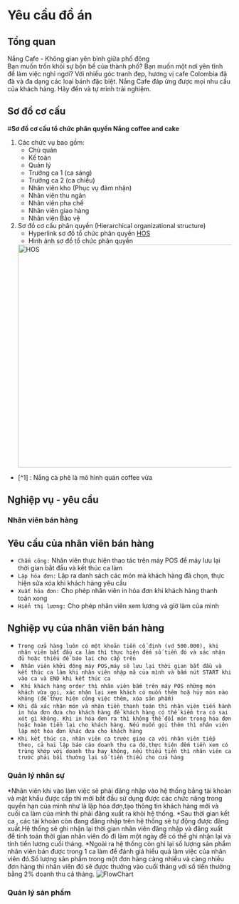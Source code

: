 # Yêu cầu đồ án

## Tổng quan
Nắng Cafe - Không gian yên bình giữa phố đông  
Bạn muốn trốn khỏi sự bộn bề của thành phố? Bạn muốn một nơi yên tĩnh để làm việc nghỉ ngơi? Với nhiều góc tranh đẹp, hương vị cafe Colombia đậ đà và đa dạng các loại bánh đặc biệt. Nắng Cafe đáp ứng được mọi nhu cầu của khách hàng. Hãy đến và tự mình trải nghiệm.

## Sơ đồ cơ cấu
#**Sơ đồ cơ cấu tổ chức phân quyền Nắng coffee and cake**
1. Các chức vụ bao gồm:
    * Chủ quán
    * Kế toán
    * Quản lý
    * Trưởng ca 1 (ca sáng)
    * Trưởng ca 2 (ca chiều)
    * Nhân viên kho (Phục vụ đảm nhận)
    * Nhân viên thu ngân
    * Nhân viên pha chế
    * Nhân viên giao hàng
    * Nhân viên Bảo vệ
2. Sơ đồ cơ cấu phân quyền (Hierarchical organizational structure)
    * Hyperlink sơ đồ tổ chức phân quyền
    [HOS](https://drive.google.com/file/d/1UeBcywg3FoBpg5hhYMZ19xMkDrD6wwni/view?usp=sharing)
    * Hình ảnh sơ đồ tổ chức phân quyền
    <img src = "https://trello-attachments.s3.amazonaws.com/5f6daf5badeadf3ac31ffc96/5f81b73e16cd3a6140a9421d/241c4de06671fbfa7a943954e3f607f3/HierOrg.png" width = "500" alt = "HOS">
- [^1] : Nắng cà phê là mô hình quán coffee vừa
## Nghiệp vụ - yêu cầu
### Nhân viên bán hàng
   
   ## Yêu cầu của nhân viên bán hàng
   * `Chấm công:` 
   Nhân viên thực hiện thao tác trên máy POS để máy lưu lại thời gian bắt đầu và kết thúc ca làm
   * `Lập hóa đơn:`
   Lập ra danh sách các món mà khách hàng đã chọn, thực hiện sửa xóa khi khách hàng yêu cầu
   * `Xuất hóa đơn:`
   Cho phép nhân viên in hóa đơn khi khách hàng thanh toán xong
   * `Hiển thị lương:` 
   Cho phép nhân viên xem lương và giờ làm của mình

   ## Nghiệp vụ của nhân viên bán hàng
   * `Trong cửa hàng luôn có một khoản tiền cố định (vd 500.000), khi nhân viên bắt đầu ca làm thì thực hiện đếm số tiền đó và xác nhận đủ hoặc thiếu để báo lại cho cấp trên`
   * ` Nhân viên khởi động máy POS,máy sẽ lưu lại thời gian bắt đầu và kết thúc ca làm khi nhân viên nhập mã của mình và bấm nút START khi vào ca và END khi kết thúc ca`
   * ` Khi khách hàng order thì nhân viên bấm trên máy POS những món khách vừa gọi, xác nhận lại xem khách có muốn thêm hoặ hủy món nào không (để thực hiện công việc thêm, xóa sản phẩm)`
   * `Khi đã xác nhận món và nhận tiền thanh toán thì nhân viên tiến hành in hóa đơn đưa cho khách hàng để khách hàng có thể kiểm tra có sai xót gì không. Khi in hóa đơn ra thì không thể đổi món trong hóa đơn hoặc hoàn tiền lại cho khách hàng. Nếu muốn gọi thêm thì nhân viên lập một hóa đơn khác đưa cho khách hàng`
   * `Khi kết thúc ca, nhân viên ca trước giao ca với nhân viên tiếp theo, cả hai lập báo cáo doanh thu ca đó,thực hiện đếm tiền xem có trùng khớp với doanh thu hay không, nếu thiếu tiền thì nhân viên ca trước phải bồi thường lại số tiền thiếu cho cửa hàng`
### Quản lý nhân sự
   *Nhân viên khi vào làm việc sẽ phải đăng nhập vào hệ thống bằng tài khoản và mật khẩu được cấp thì mới bắt đầu sử dụng được các chức năng trong quyền hạn của mình như là lập hóa đơn,tạo thông tin khách hàng mới và cuối ca làm của mình thì phải đăng xuất ra khỏi hệ thống.
   *Sau thời gian kết ca , các tài khoản còn đang đăng nhập trên hệ thống sẽ tự động được đăng xuất.Hệ thống sẽ ghi nhận lại thời gian nhân viên đăng nhập và đăng xuất để tính toán thời gian nhân viên đó đi làm một ngày để có thể ghi nhận lại và tính tiền lương cuối tháng.
   *Ngoài ra hệ thống còn ghi lại số lượng sản phẩm nhân viên bán được trong 1 ca làm để đánh giá hiểu quả làm việc của nhân viên đó.Số lượng sản phẩm trong một đơn hàng càng nhiều và càng nhiều đơn hàng thì nhân viên đó sẽ được thưởng vào cuối tháng với số tiền thưởng bằng 2% doanh thu cả tháng.
     ![FlowChart](https://github.com/luongvilam123/hello-word/blob/master/PersonnelManagementWorkFlow.svg)
### Quản lý sản phẩm
